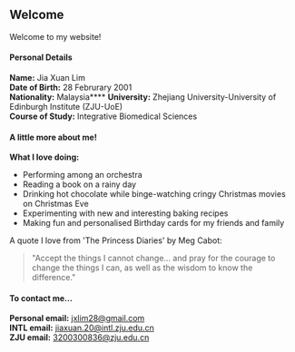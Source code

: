 ## Welcome

Welcome to my website!




#### Personal Details

**Name:** Jia Xuan Lim<br/>
**Date of Birth:** 28 Februrary 2001<br/>
**Nationality:** Malaysia****
**University:** Zhejiang University-University of Edinburgh Institute (ZJU-UoE)<br/>
**Course of Study:** Integrative Biomedical Sciences<br/>




#### A little more about me!

**What I love doing:**
- Performing among an orchestra
- Reading a book on a rainy day
- Drinking hot chocolate while binge-watching cringy Christmas movies on Christmas Eve
- Experimenting with new and interesting baking recipes
- Making fun and personalised Birthday cards for my friends and family

A quote I love from 'The Princess Diaries' by Meg Cabot:
> "Accept the things I cannot change... and pray for the courage to change the things I can, as well as the wisdom to know the difference."




#### To contact me...

**Personal email:** jxlim28@gmail.com<br/>
**INTL email:** jiaxuan.20@intl.zju.edu.cn<br/>
**ZJU email:** 3200300836@zju.edu.cn
